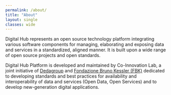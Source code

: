 ```yaml
---
permalink: /about/
title: "About"
layout: single
classes: wide
---
```


Digital Hub represents an open source technology platform integrating various software components for managing, elaborating and exposing data and services in a standardized, aligned manner. It is built upon a wide range of open source projects and open standards.

Digital Hub Platform is developed and maintained by Co-Innovation Lab, a joint initiative of [Dedagroup](https://www.deda.group) and [Fondazione Bruno Kessler (FBK)](https://www.fbk.eu) dedicated to developing standards and best practices for availability and interoperability of data and services (Open Data, Open Services) and to develop new-generation digital applications.
